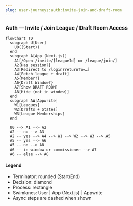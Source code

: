 ```yaml
---
slug: user-journeys:auth:invite-join-and-draft-room
---
```


### Auth — Invite / Join League / Draft Room Access

```mermaid
flowchart TD
  subgraph U[User]
    U0((Start))
  end
  subgraph A[App (Next.js)]
    A1[/Open /invite/[leagueId] or /league/join/]
    A2{Has session?}
    A3[Redirect to /login?returnTo=…]
    A4[Fetch league + draft]
    A5{Member?}
    A6{Draft Window?}
    A7[Show DRAFT ROOM]
    A8[Hide (not in window)]
  end
  subgraph AW[Appwrite]
    W1[Leagues]
    W2[Drafts + States]
    W3[League Memberships]
  end

  U0 --> A1 --> A2
  A2 -- no --> A3
  A2 -- yes --> A4 --> W1 --> W2 --> W3 --> A5
  A5 -- yes --> A6
  A5 -- no --> A8
  A6 -- in window or commissioner --> A7
  A6 -- else --> A8
```

#### Legend
- Terminator: rounded (Start/End)
- Decision: diamond
- Process: rectangle
- Swimlanes: User | App (Next.js) | Appwrite
- Async steps are dashed when shown